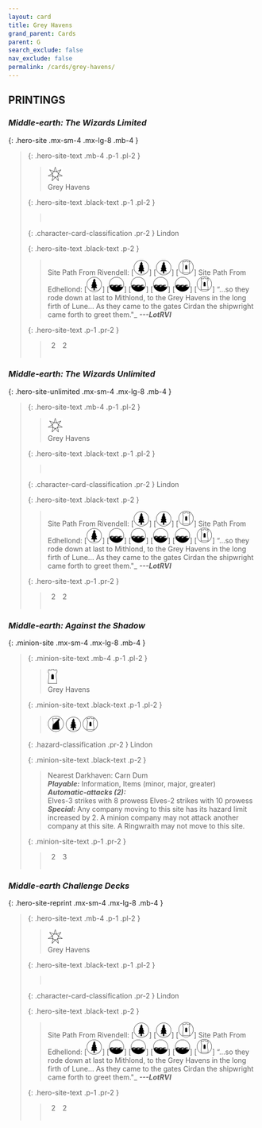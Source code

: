 ```yaml
---
layout: card
title: Grey Havens
grand_parent: Cards
parent: G
search_exclude: false
nav_exclude: false
permalink: /cards/grey-havens/
---
```


## PRINTINGS


### _Middle-earth: The Wizards Limited_

{: .hero-site .mx-sm-4 .mx-lg-8 .mb-4 }
> {: .hero-site-text .mb-4 .p-1 .pl-2 }
> > <div class="card-mp"><img src="/assets/images/free-haven.svg"></div>
> > <div class="character-card-name">Grey Havens</div>
>
> {: .hero-site-text .black-text .p-1 .pl-2 }
> > &nbsp;
>
> {: .character-card-classification .pr-2 }
> Lindon
>
> {: .hero-site-text .black-text .p-2 }
> > Site Path From Rivendell: \[![](/assets/images/wilderness.svg)] \[![](/assets/images/wilderness.svg)] \[![](/assets/images/free-domain.svg)] Site Path From Edhellond: \[![](/assets/images/wilderness.svg)] \[![](/assets/images/coastalsea.svg)] \[![](/assets/images/coastalsea.svg)] \[![](/assets/images/coastalsea.svg)] \[![](/assets/images/coastalsea.svg)] \[![](/assets/images/free-domain.svg)]  “...so they rode down at last to Mithlond, to the Grey Havens in the long firth of Lune... As they came to the gates Cirdan the shipwright came forth to greet them."_ ***---LotRVI*** 
> 
> {: .hero-site-text .p-1 .pr-2 }
> > <div class="hero-site-draw"><span class="hero-you-draw">&ensp;2&ensp;</span><span class="hero-opp-draw">&ensp;2&ensp;</span></div>
> > <div class="card-corruption">&nbsp;</div>

### _Middle-earth: The Wizards Unlimited_

{: .hero-site-unlimited .mx-sm-4 .mx-lg-8 .mb-4 }
> {: .hero-site-text .mb-4 .p-1 .pl-2 }
> > <div class="card-mp"><img src="/assets/images/free-haven.svg"></div>
> > <div class="character-card-name">Grey Havens</div>
>
> {: .hero-site-text .black-text .p-1 .pl-2 }
> > &nbsp;
>
> {: .character-card-classification .pr-2 }
> Lindon
>
> {: .hero-site-text .black-text .p-2 }
> > Site Path From Rivendell: \[![](/assets/images/wilderness.svg)] \[![](/assets/images/wilderness.svg)] \[![](/assets/images/free-domain.svg)] Site Path From Edhellond: \[![](/assets/images/wilderness.svg)] \[![](/assets/images/coastalsea.svg)] \[![](/assets/images/coastalsea.svg)] \[![](/assets/images/coastalsea.svg)] \[![](/assets/images/coastalsea.svg)] \[![](/assets/images/free-domain.svg)]  “...so they rode down at last to Mithlond, to the Grey Havens in the long firth of Lune... As they came to the gates Cirdan the shipwright came forth to greet them."_ ***---LotRVI*** 
> 
> {: .hero-site-text .p-1 .pr-2 }
> > <div class="hero-site-draw"><span class="hero-you-draw">&ensp;2&ensp;</span><span class="hero-opp-draw">&ensp;2&ensp;</span></div>
> > <div class="card-corruption">&nbsp;</div>

### _Middle-earth: Against the Shadow_

{: .minion-site .mx-sm-4 .mx-lg-8 .mb-4 }
> {: .minion-site-text .mb-4 .p-1 .pl-2 }
> > <div class="card-mp"><img src="/assets/images/free-hold.svg"></div>
> > <div class="card-name">Grey Havens</div>
>
> {: .minion-site-text .black-text .p-1 .pl-2 }
> > ![](/assets/images/shadow-land.svg) ![](/assets/images/wilderness.svg) ![](/assets/images/free-domain.svg)
>
> {: .hazard-classification .pr-2 }
> Lindon
>
> {: .minion-site-text .black-text .p-2 }
> > Nearest Darkhaven: Carn Dum <br>_**Playable:**_ Information, Items (minor, major, greater) <br>_**Automatic-attacks (2):**_<br>  Elves-3 strikes with 8 prowess Elves-2 strikes with 10 prowess <br>_**Special:**_ Any company moving to this site has its hazard limit increased by 2. A minion company may not attack another company at this site. A Ringwraith may not move to this site.  
> 
> {: .minion-site-text .p-1 .pr-2 }
> > <div class="hero-site-draw"><span class="minion-you-draw">&ensp;2&ensp;</span><span class="minion-opp-draw">&ensp;3&ensp;</span></div>
> > <div class="card-corruption">&nbsp;</div>

### _Middle-earth Challenge Decks_

{: .hero-site-reprint .mx-sm-4 .mx-lg-8 .mb-4 }
> {: .hero-site-text .mb-4 .p-1 .pl-2 }
> > <div class="card-mp"><img src="/assets/images/free-haven.svg"></div>
> > <div class="character-card-name">Grey Havens</div>
>
> {: .hero-site-text .black-text .p-1 .pl-2 }
> > &nbsp;
>
> {: .character-card-classification .pr-2 }
> Lindon
>
> {: .hero-site-text .black-text .p-2 }
> > Site Path From Rivendell: \[![](/assets/images/wilderness.svg)] \[![](/assets/images/wilderness.svg)] \[![](/assets/images/free-domain.svg)] Site Path From Edhellond: \[![](/assets/images/wilderness.svg)] \[![](/assets/images/coastalsea.svg)] \[![](/assets/images/coastalsea.svg)] \[![](/assets/images/coastalsea.svg)] \[![](/assets/images/coastalsea.svg)] \[![](/assets/images/free-domain.svg)]  “...so they rode down at last to Mithlond, to the Grey Havens in the long firth of Lune... As they came to the gates Cirdan the shipwright came forth to greet them."_ ***---LotRVI*** 
> 
> {: .hero-site-text .p-1 .pr-2 }
> > <div class="hero-site-draw"><span class="hero-you-draw">&ensp;2&ensp;</span><span class="hero-opp-draw">&ensp;2&ensp;</span></div>
> > <div class="card-corruption">&nbsp;</div>
